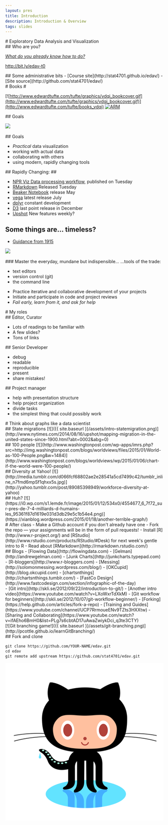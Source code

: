 ```yaml
---
layout: pres
title: Introduction
description: Introduction & Overview
tags: slides
---
```


<section>
	<section>
# Exploratory Data Analysis and Visualization
</section>
	<section>
## Who are you? 

[*What do you already know how to do?*](http://bit.ly/edav-t0)

<http://bit.ly/edav-t0>
</section>
</section>

<section>
	<section>
## Some administrative bits
- [Course site](http://stat4701.github.io/edav/)
- [Site source](http://github.com/stat4701/edav/)

</section>
	<section>
# Books #

[![http://www.edwardtufte.com/tufte/graphics/vdqi_bookcover.gif](http://www.edwardtufte.com/tufte/graphics/vdqi_bookcover.gif)](http://www.edwardtufte.com/tufte/books_vdqi)
[![ARM](http://ecx.images-amazon.com/images/I/31ELobreacL._BO2,204,203,200_PIsitb-sticker-arrow-click-small,TopRight,12,-30_AA300_SH20_OU01_.jpg)](http://www.amazon.com/Analysis-Regression-Multilevel-Hierarchical-Models/dp/052168689X)

</section>
</section>

<section>
	<section>
## Goals

[![](http://static.squarespace.com/static/5150aec6e4b0e340ec52710a/t/51525c33e4b0b3e0d10f77ab/1364352052403/Data_Science_VD.png?format=750w)](http://drewconway.com/zia/2013/3/26/the-data-science-venn-diagram)

</section>
	<section>
## Goals

- *Practical* data visualization
- working with actual data
- collaborating with others
- using modern, rapidly changing tools

</section>
	<section>
## Rapidly Changing: ##

- [NPR Viz Data processing workflow](http://blog.apps.npr.org/2014/09/02/reusable-data-processing.html), published on Tuesday
- [RMarkdown](https://github.com/rstudio/rmarkdown/commits/master) Released Tuesday
- [Beaker Notebook](http://beakernotebook.com) release May
- [vega](Vega) latest release July
- [dplyr](https://github.com/hadley/dplyr) constant development
- [D3](https://github.com/mbostock/d3) last point release in December
- [Upshot](https://github.com/theupshot) New features weekly?

</section>
	<section>

## Some things are… timeless? ##

- [Guidance from 1915](http://sappingattention.blogspot.com/2014/08/data-visualization-rules-1915.html)

![](http://4.bp.blogspot.com/-gRF2vrK5VZc/U-qIG-FLrrI/AAAAAAAAEeM/A7hLYmTbrXU/s1600/1890StatAt.jpeg)

</section>
	<section>
### Master the everyday, mundane but indispensible…
…tools of the trade: 

- text editors
- version control (git)
- the command line

</section>
	<section>

- Practice iterative and collaborative development of your projects
- Initiate and participate in code and project reviews
- *Fail early, learn from it, and ask for help*
</section>
</section>

<section>
<section>
# My roles
</section>
	<section>
## Editor, Curator

- Lots of readings to be familiar with
- A few slides?
- Tons of links

</section>
	<section>
## Senior Developer

- debug
- readable
- reproducible
- present
- share mistakes!

</section>
	<section>
## Project manager

- help with presentation structure
- help project organization 
- divide tasks
- the simplest thing that could possibly work

</section>
</section>


<section>
	<section>
# Think about graphs like a data scientist  
</section>
	<section>
## State migrations
[![]({{ site.baseurl }}/assets/intro-statemigration.png)](http://www.nytimes.com/2014/08/16/upshot/mapping-migration-in-the-united-states-since-1900.html?abt=0002&abg=0)
</section>
	<section>
## 100 people
[![](http://www.washingtonpost.com/wp-apps/imrs.php?src=http://img.washingtonpost.com/blogs/worldviews/files/2015/01/World-as-100-People.png&w=1484)](http://www.washingtonpost.com/blogs/worldviews/wp/2015/01/06/chart-if-the-world-were-100-people/)
</section>
	<section>
## Diversity at Yahoo!
[![](http://media.tumblr.com/d066fcf68802ae2e28541a5cd7499c42/tumblr_inline_n7fmd6mpSf1qhxx5s.jpg)](http://yahoo.tumblr.com/post/89085398949/workforce-diversity-at-yahoo)
</section>
	<section>
## Huh?
[![](https://i0.wp.com/s1.lemde.fr/image/2015/01/12/534x0/4554677_6_7f72_sur-pres-de-7-4-milliards-d-humains-les_95361f87d1619e031d3db29e5c1b54e4.png)](https://xianblog.wordpress.com/2015/01/18/another-terrible-graph/)
</section>
</section> 



<section>
	<section>
# After class
- Make a Github account if you don't already have one
- Fork the repo — your assignments will be in the form of pull requests!
- Install [R](http://www.r-project.org/) and [RStudio](http://www.rstudio.com/products/RStudio/#Desk) for next week's gentle intro to R
- Read about [RMarkdown](http://rmarkdown.rstudio.com/)

</section>
	<section>
## Blogs
- [Flowing Data](http://flowingdata.com)
- [Gelman](http://andrewgelman.com)
- [Junk Charts](http://junkcharts.typepad.com)
- [R-bloggers](http://www.r-bloggers.com)
- [Messing](http://solomonmessing.wordpress.com/blog/)
- [OKCupid](http://blog.okcupid.com)
- [chartsnthings](http://chartsnthings.tumblr.com/)
- [FastCo Design](http://www.fastcodesign.com/section/infographic-of-the-day)
</section>
	<section>
- [Git intro](http://skli.se/2012/09/22/introduction-to-git/)
- [Another intro video](https://www.youtube.com/watch?v=LXoWxrTdXkM)
- [Git workflow for beginners](http://skli.se/2012/10/07/git-workflow-beginner/)
- [Forking](https://help.github.com/articles/fork-a-repo)
- [Training and Guides](https://www.youtube.com/channel/UCP7RrmoueENv9TZts3HXXtw)
- [Sharing and Collaborating](https://www.youtube.com/watch?v=ifAEho6BmH0&list=PLg7s6cbtAD17uAwaZwiykDci_q3te3CTY)

</section>
	<section>
[![Git branching game!]({{ site.baseurl }}/assets/git-branching.png)](http://pcottle.github.io/learnGitBranching/)

</section>
	<section>
## Fork and clone


    git clone https://github.com/YOUR-NAME/edav.git
    cd edav
    git remote add upstream https://github.com/stat4701/edav.git

[![](https://raw.githubusercontent.com/github/media/master/octocats/octocat.png)](https://github.com/)


</section>
</section>
